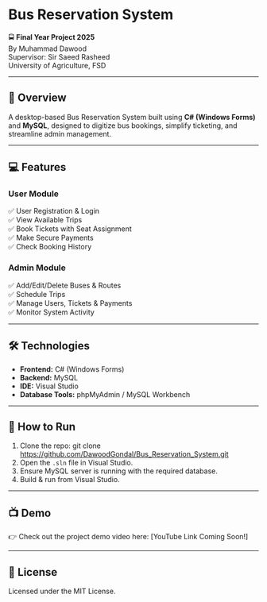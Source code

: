 # Bus Reservation System

🚍 **Final Year Project 2025**  
By Muhammad Dawood  
Supervisor: Sir Saeed Rasheed  
University of Agriculture, FSD

---

## 📌 Overview

A desktop-based Bus Reservation System built using **C# (Windows Forms)** and **MySQL**, designed to digitize bus bookings, simplify ticketing, and streamline admin management.

---

## 💻 Features

### User Module
✅ User Registration & Login  
✅ View Available Trips  
✅ Book Tickets with Seat Assignment  
✅ Make Secure Payments  
✅ Check Booking History

### Admin Module
✅ Add/Edit/Delete Buses & Routes  
✅ Schedule Trips  
✅ Manage Users, Tickets & Payments  
✅ Monitor System Activity

---

## 🛠 Technologies

- **Frontend:** C# (Windows Forms)  
- **Backend:** MySQL  
- **IDE:** Visual Studio  
- **Database Tools:** phpMyAdmin / MySQL Workbench

---

## 🚀 How to Run

1. Clone the repo:  git clone https://github.com/DawoodGondal/Bus_Reservation_System.git
2. Open the `.sln` file in Visual Studio.
3. Ensure MySQL server is running with the required database.
4. Build & run from Visual Studio.

---

## 📺 Demo

👉 Check out the project demo video here: [YouTube Link Coming Soon!]

---

## 📜 License

Licensed under the MIT License.
